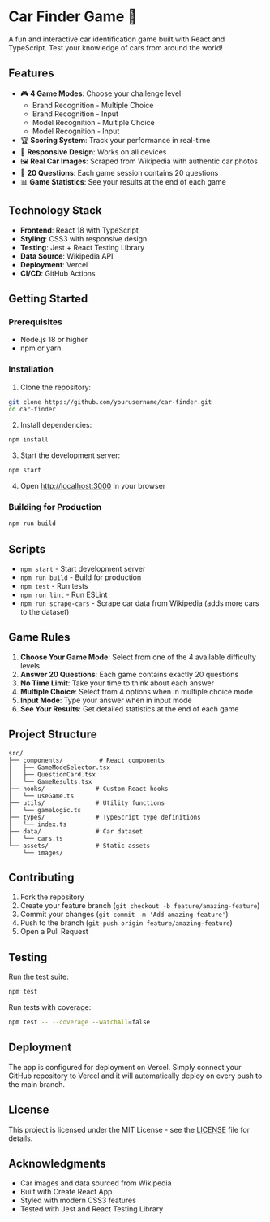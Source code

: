 # Car Finder Game 🚗

A fun and interactive car identification game built with React and TypeScript. Test your knowledge of cars from around the world!

## Features

- 🎮 **4 Game Modes**: Choose your challenge level
  - Brand Recognition - Multiple Choice
  - Brand Recognition - Input
  - Model Recognition - Multiple Choice  
  - Model Recognition - Input
- 🏆 **Scoring System**: Track your performance in real-time
- 📱 **Responsive Design**: Works on all devices
- 🖼️ **Real Car Images**: Scraped from Wikipedia with authentic car photos
- 🎯 **20 Questions**: Each game session contains 20 questions
- 📊 **Game Statistics**: See your results at the end of each game

## Technology Stack

- **Frontend**: React 18 with TypeScript
- **Styling**: CSS3 with responsive design
- **Testing**: Jest + React Testing Library
- **Data Source**: Wikipedia API
- **Deployment**: Vercel
- **CI/CD**: GitHub Actions

## Getting Started

### Prerequisites

- Node.js 18 or higher
- npm or yarn

### Installation

1. Clone the repository:
```bash
git clone https://github.com/yourusername/car-finder.git
cd car-finder
```

2. Install dependencies:
```bash
npm install
```

3. Start the development server:
```bash
npm start
```

4. Open [http://localhost:3000](http://localhost:3000) in your browser

### Building for Production

```bash
npm run build
```

## Scripts

- `npm start` - Start development server
- `npm run build` - Build for production
- `npm test` - Run tests
- `npm run lint` - Run ESLint
- `npm run scrape-cars` - Scrape car data from Wikipedia (adds more cars to the dataset)

## Game Rules

1. **Choose Your Game Mode**: Select from one of the 4 available difficulty levels
2. **Answer 20 Questions**: Each game contains exactly 20 questions
3. **No Time Limit**: Take your time to think about each answer
4. **Multiple Choice**: Select from 4 options when in multiple choice mode
5. **Input Mode**: Type your answer when in input mode
6. **See Your Results**: Get detailed statistics at the end of each game

## Project Structure

```
src/
├── components/          # React components
│   ├── GameModeSelector.tsx
│   ├── QuestionCard.tsx
│   └── GameResults.tsx
├── hooks/              # Custom React hooks
│   └── useGame.ts
├── utils/              # Utility functions
│   └── gameLogic.ts
├── types/              # TypeScript type definitions
│   └── index.ts
├── data/               # Car dataset
│   └── cars.ts
└── assets/             # Static assets
    └── images/
```

## Contributing

1. Fork the repository
2. Create your feature branch (`git checkout -b feature/amazing-feature`)
3. Commit your changes (`git commit -m 'Add amazing feature'`)
4. Push to the branch (`git push origin feature/amazing-feature`)
5. Open a Pull Request

## Testing

Run the test suite:
```bash
npm test
```

Run tests with coverage:
```bash
npm test -- --coverage --watchAll=false
```

## Deployment

The app is configured for deployment on Vercel. Simply connect your GitHub repository to Vercel and it will automatically deploy on every push to the main branch.

## License

This project is licensed under the MIT License - see the [LICENSE](LICENSE) file for details.

## Acknowledgments

- Car images and data sourced from Wikipedia
- Built with Create React App
- Styled with modern CSS3 features
- Tested with Jest and React Testing Library